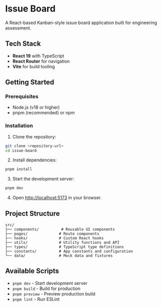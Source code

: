# Issue Board

A React-based Kanban-style issue board application built for engineering assessment.

## Tech Stack

- **React 19** with TypeScript
- **React Router** for navigation
- **Vite** for build tooling

## Getting Started

### Prerequisites

- Node.js (v18 or higher)
- pnpm (recommended) or npm

### Installation

1. Clone the repository:

```bash
git clone <repository-url>
cd issue-board
```

2. Install dependencies:

```bash
pnpm install
```

3. Start the development server:

```bash
pnpm dev
```

4. Open [http://localhost:5173](http://localhost:5173) in your browser.

## Project Structure

```
src/
├── components/          # Reusable UI components
├── pages/              # Route components
├── hooks/              # Custom React hooks
├── utils/              # Utility functions and API
├── types/              # TypeScript type definitions
├── constants/          # App constants and configuration
└── data/               # Mock data and fixtures
```

## Available Scripts

- `pnpm dev` - Start development server
- `pnpm build` - Build for production
- `pnpm preview` - Preview production build
- `pnpm lint` - Run ESLint
